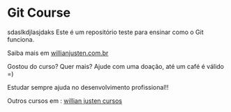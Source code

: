 # Git Course
sdaslkdjlasjdaks
Este é um repositório teste para ensinar como o Git funciona.

Saiba mais em [willianjusten.com.br](http://willianjusten.com.br)

Gostou do curso? Quer mais? Ajude com uma doação, até um café é válido =)

Estudar sempre ajuda no desenvolvimento profissional!!

Outros cursos em : [willian justen cursos](http://willianjusten.teachable.com)
